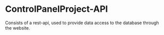 # ControlPanelProject-API
Consists of a rest-api, used to provide data access to the database through the website.
